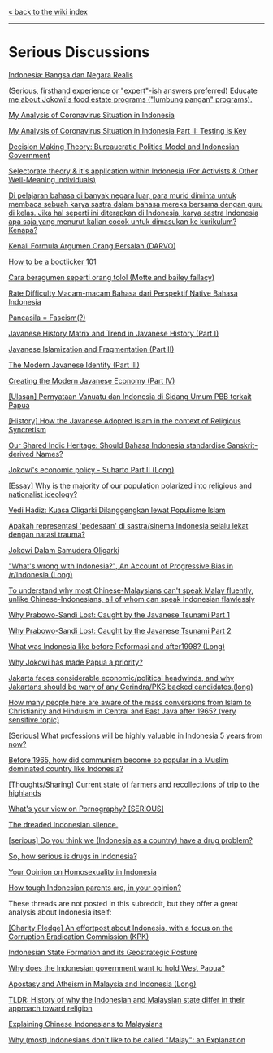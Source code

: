 [« back to the wiki index](https://www.reddit.com/r/indonesia/wiki/index)

---

# **Serious Discussions**

[Indonesia: Bangsa dan Negara Realis](https://www.reddit.com/r/indonesia/comments/micnk3/indonesia_bangsa_dan_negara_realis/)

[(Serious, firsthand experience or "expert"-ish answers preferred) Educate me about Jokowi's food estate programs ("lumbung pangan" programs).](https://www.reddit.com/r/indonesia/comments/lonrw5/serious_firsthand_experience_or_expertish_answers/)

[My Analysis of Coronavirus Situation in Indonesia](https://www.reddit.com/r/indonesia/comments/fjvzm9/my_analysis_of_coronavirus_situation_in_indonesia/)

[My Analysis of Coronavirus Situation in Indonesia Part II: Testing is Key](https://www.reddit.com/r/indonesia/comments/fl4vr3/my_analysis_of_coronavirus_situation_in_indonesia/)

[Decision Making Theory: Bureaucratic Politics Model and Indonesian Government](https://www.reddit.com/r/indonesia/comments/jgr7uu/decision_making_theory_bureaucratic_politics/)

[Selectorate theory & it's application within Indonesia (For Activists & Other Well-Meaning Individuals)](https://www.reddit.com/r/indonesia/comments/jemqqa/selectorate_theory_its_application_within/)

[Di pelajaran bahasa di banyak negara luar, para murid diminta untuk membaca sebuah karya sastra dalam bahasa mereka bersama dengan guru di kelas. Jika hal seperti ini diterapkan di Indonesia, karya sastra Indonesia apa saja yang menurut kalian cocok untuk dimasukan ke kurikulum? Kenapa?](https://www.reddit.com/r/indonesia/comments/g0guzc/di_pelajaran_bahasa_di_banyak_negara_luar_para/)

[Kenali Formula Argumen Orang Bersalah (DARVO)](https://www.reddit.com/r/indonesia/comments/kngcsu/kenali_formula_argumen_orang_bersalah_darvo/)

[How to be a bootlicker 101](https://www.reddit.com/r/indonesia/comments/ji5oec/how_to_be_a_bootlicker_101/)

[Cara beragumen seperti orang tolol (Motte and bailey fallacy)](https://www.reddit.com/r/indonesia/comments/hjzg8c/cara_beragumen_seperti_orang_tolol_motte_and/)

[Rate Difficulty Macam-macam Bahasa dari Perspektif Native Bahasa Indonesia](https://www.reddit.com/r/indonesia/comments/idgt1y/rate_difficulty_macammacam_bahasa_dari_perspektif/)

[Pancasila = Fascism(?)](https://www.reddit.com/r/indonesia/comments/dimmz8/pancasila_fascism/)

[Javanese History Matrix and Trend in Javanese History (Part I)](https://www.reddit.com/r/indonesia/comments/e56vmi/javanese_history_matrix_and_trend_in_javanese/)

[Javanese Islamization and Fragmentation (Part II)](https://www.reddit.com/r/indonesia/comments/e56w4l/javanese_islamization_and_fragmentation_part_ii/)

[The Modern Javanese Identity (Part III)](https://www.reddit.com/r/indonesia/comments/e56wma/the_modern_javanese_identity_part_iii/)

[Creating the Modern Javanese Economy (Part IV)](https://www.reddit.com/r/indonesia/comments/e57r52/creating_the_modern_javanese_economy_part_iv/)

[[Ulasan] Pernyataan Vanuatu dan Indonesia di Sidang Umum PBB terkait Papua](https://www.reddit.com/r/indonesia/comments/j2qmuf/ulasan_pernyataan_vanuatu_dan_indonesia_di_sidang/)

[[History] How the Javanese Adopted Islam in the context of Religious Syncretism](https://www.reddit.com/r/indonesia/comments/drza8b/history_how_the_javanese_adopted_islam_in_the/)

[Our Shared Indic Heritage: Should Bahasa Indonesia standardise Sanskrit-derived Names?](https://www.reddit.com/r/indonesia/comments/e0in3s/our_shared_indic_heritage_should_bahasa_indonesia/)

[Jokowi's economic policy - Suharto Part II (Long)](https://www.reddit.com/r/indonesia/comments/2y7050/jokowis_economic_policy_suharto_part_ii_long/)

[[Essay] Why is the majority of our population polarized into religious and nationalist ideology?](https://www.reddit.com/r/indonesia/comments/eiubk4/essay_why_is_the_majority_of_our_population/)

[Vedi Hadiz: Kuasa Oligarki Dilanggengkan lewat Populisme Islam](https://www.reddit.com/r/indonesia/comments/c8oh79/vedi_hadiz_kuasa_oligarki_dilanggengkan_lewat/)

[Apakah representasi 'pedesaan' di sastra/sinema Indonesia selalu lekat dengan narasi trauma?](https://www.reddit.com/r/indonesia/comments/gqst8j/apakah_representasi_pedesaan_di_sastrasinema/)

[Jokowi Dalam Samudera Oligarki](https://www.reddit.com/r/indonesia/comments/b9n6q4/jokowi_dalam_samudera_oligarki/)

["What's wrong with Indonesia?", An Account of Progressive Bias in /r/Indonesia (Long)](https://www.reddit.com/r/indonesia/comments/c03tuq/whats_wrong_with_indonesia_an_account_of/)

[To understand why most Chinese-Malaysians can't speak Malay fluently, unlike Chinese-Indonesians, all of whom can speak Indonesian flawlessly](https://www.reddit.com/r/indonesia/comments/chyscv/to_understand_why_most_chinesemalaysians_cant/)

[Why Prabowo-Sandi Lost: Caught by the Javanese Tsunami Part 1](https://www.reddit.com/r/indonesia/comments/bxdnmv/why_prabowosandi_lost_caught_by_the_javanese/)

[Why Prabowo-Sandi Lost: Caught by the Javanese Tsunami Part 2](https://www.reddit.com/r/indonesia/comments/bxdwvn/why_prabowosandi_lost_caught_by_the_javanese/)

[What was Indonesia like before Reformasi and after1998? (Long)](https://www.reddit.com/r/indonesia/comments/61ed2m/what_was_indonesia_like_before_reformasi_and/)

[Why Jokowi has made Papua a priority?](https://www.reddit.com/r/indonesia/comments/45u8rt/why_jokowi_has_made_papua_a_priority/)

[Jakarta faces considerable economic/political headwinds, and why Jakartans should be wary of any Gerindra/PKS backed candidates.(long)](https://www.reddit.com/r/indonesia/comments/68cvcq/jakarta_faces_considerable_economicpolitical/)

[How many people here are aware of the mass conversions from Islam to Christianity and Hinduism in Central and East Java after 1965? (very sensitive topic)](https://www.reddit.com/r/indonesia/comments/38n0ea/how_many_people_here_are_aware_of_the_mass/)

[[Serious] What professions will be highly valuable in Indonesia 5 years from now?](http://www.reddit.com/r/indonesia/comments/2nnr6i/serious_what_professions_will_be_highly_valuable/)

[Before 1965, how did communism become so popular in a Muslim dominated country like Indonesia?](https://www.reddit.com/r/indonesia/comments/45ds37/before_1965_how_did_communism_become_so_popular/)

[[Thoughts/Sharing] Current state of farmers and recollections of trip to the highlands](http://www.reddit.com/r/indonesia/comments/2tuqy0/thoughtssharing_current_state_of_farmers_and/)

[What's your view on Pornography? [SERIOUS]](http://www.reddit.com/r/indonesia/comments/2al4lq/whats_your_view_on_pornography_serious/)

[The dreaded Indonesian silence.](http://www.reddit.com/r/indonesia/comments/29x728/the_dreaded_indonesian_silence/)

[[serious] Do you think we (Indonesia as a country) have a drug problem?](http://www.reddit.com/r/indonesia/comments/2rd4h0/serious_do_you_think_we_indonesia_as_a_country/)

[So, how serious is drugs in Indonesia?](http://www.reddit.com/r/indonesia/comments/2ugvea/so_how_serious_is_drugs_in_indonesia/)

[Your Opinion on Homosexuality in Indonesia](http://www.reddit.com/r/indonesia/comments/245z95/your_opinion_on_homosexuality_in_indonesia/)

[How tough Indonesian parents are, in your opinion?](http://www.reddit.com/r/indonesia/comments/2uei27/how_tough_indonesian_parents_are_in_your_opinion/)

These threads are not posted in this subreddit, but they offer a great analysis about Indonesia itself:

[[Charity Pledge] An effortpost about Indonesia, with a focus on the Corruption Eradication Commission (KPK)](https://www.reddit.com/r/neoliberal/comments/7qn594/charity_pledge_an_effortpost_about_indonesia_with/)

[Indonesian State Formation and its Geostrategic Posture](https://www.reddit.com/r/geopolitics/comments/jk5vhf/indonesian_state_formation_and_its_geostrategic/)

[Why does the Indonesian government want to hold West Papua?](https://www.reddit.com/r/geopolitics/comments/hiig3g/why_does_the_indonesian_government_want_to_hold/)

[Apostasy and Atheism in Malaysia and Indonesia (Long)](https://www.reddit.com/r/malaysia/comments/73qbd4/apostasy_and_atheism_in_malaysia_and_indonesia/)

[TLDR: History of why the Indonesian and Malaysian state differ in their approach toward religion](https://www.reddit.com/r/malaysia/comments/3l56ec/tldr_history_of_why_the_indonesian_and_malaysian/)

[Explaining Chinese Indonesians to Malaysians](https://www.reddit.com/r/malaysia/comments/cpy3ca/explaining_chinese_indonesians_to_malaysians/)

[Why (most) Indonesians don't like to be called "Malay": an Explanation](https://www.reddit.com/r/singapore/comments/dpng30/why_most_indonesians_dont_like_to_be_called_malay/)